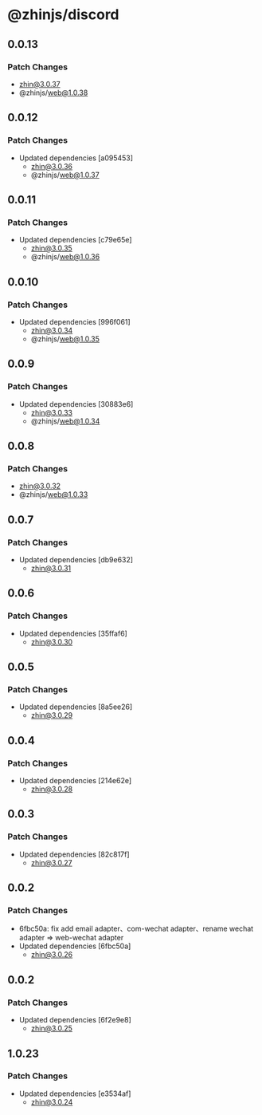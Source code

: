 # @zhinjs/discord

## 0.0.13

### Patch Changes

- zhin@3.0.37
- @zhinjs/web@1.0.38

## 0.0.12

### Patch Changes

- Updated dependencies [a095453]
  - zhin@3.0.36
  - @zhinjs/web@1.0.37

## 0.0.11

### Patch Changes

- Updated dependencies [c79e65e]
  - zhin@3.0.35
  - @zhinjs/web@1.0.36

## 0.0.10

### Patch Changes

- Updated dependencies [996f061]
  - zhin@3.0.34
  - @zhinjs/web@1.0.35

## 0.0.9

### Patch Changes

- Updated dependencies [30883e6]
  - zhin@3.0.33
  - @zhinjs/web@1.0.34

## 0.0.8

### Patch Changes

- zhin@3.0.32
- @zhinjs/web@1.0.33

## 0.0.7

### Patch Changes

- Updated dependencies [db9e632]
  - zhin@3.0.31

## 0.0.6

### Patch Changes

- Updated dependencies [35ffaf6]
  - zhin@3.0.30

## 0.0.5

### Patch Changes

- Updated dependencies [8a5ee26]
  - zhin@3.0.29

## 0.0.4

### Patch Changes

- Updated dependencies [214e62e]
  - zhin@3.0.28

## 0.0.3

### Patch Changes

- Updated dependencies [82c817f]
  - zhin@3.0.27

## 0.0.2

### Patch Changes

- 6fbc50a: fix add email adapter、com-wechat adapter、rename wechat adapter => web-wechat adapter
- Updated dependencies [6fbc50a]
  - zhin@3.0.26

## 0.0.2

### Patch Changes

- Updated dependencies [6f2e9e8]
  - zhin@3.0.25

## 1.0.23

### Patch Changes

- Updated dependencies [e3534af]
  - zhin@3.0.24
